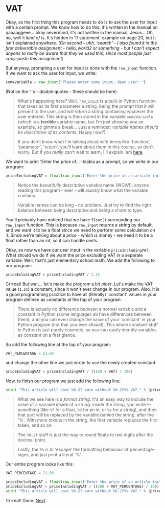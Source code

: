 # VAT

Okay, so the first thing this program needs to do is to ask the user for input
with a certain prompt. We know how to do this, it's written in the  manual on 
paaaaggeee... okay nevermind, it's not written in the manual, Jesus...
Oh, no, well it *kind of* is. It's hidden in 'If statement' example on page 20, 
but it isn't explained anywhere. *(On second - uhh, 'search' - I also found it
in the first deliverable assignment - hello_world2 or something - but I can't
expect anyone to really be aware that they've used this, since most people just
copy-paste this assignment)*

But anyway, prompting a user for input is done with the `raw_input` function. 
If we want to ask the user for input, we write: 

```python
someVariable = raw_input("Please enter some input, dear user: ")
```

(Notice the `"`'s - double quotes - these should be here)

> What's happening here? Well, `raw_input` is a built-in Python function that
> takes as its first parameter a string, being the prompt that it will present
> to the user, and will *return* a string containing whatever the user entered.
> This string is then stored in the variable `someVariable` (which is a 
> **terrible** variable name, but I'm just showing you an example, so gimme a 
> break... Just a reminder: *variable names should be descriptive of its 
> contents*. Happy now?)
>
> If you don't know what I'm talking about with terms like 'function', 
> 'parameter', 'return', you'll learn about them in this course, so don't worry.
> But if you *really* can't wait to learn, I'll explain 'em [here]().

We want to print 'Enter the price of...'-blabla as a prompt, so we write in our
program:

```python
priceIncludingVAT = float(raw_input("Enter the price of an article including VAT: "))
```

> Notice the *beautifully* descriptive variable name (WOW!), anyone reading this 
> program - ever - will *exactly* know what the variable contains.
>
> Variable names can be long - no problem. Just try to find the right balance 
> between being descriptive and being a chore to type.

You'll probably have noticed that we have `float()` surrounding our `raw_input`
function. This is because `raw_input` returns a string by default, and we want
it to be a float since we need to perform some calculation on it. Since we're
talking about a *price* - which is money - we need it to be a float rather than
an int, so it can handle cents.

Okay, so now we have our user input in the variable `priceIncludingVAT`. What 
should we do if we want the price excluding VAT in a seperate variable. Well, 
that's just elementary school math. We add the following to our program:

```python
priceExludingVAT = priceIncludingVAT / 1.21
```

Grrreat! But wait... let's make the program a bit *nicer*. Let's make the VAT 
value (`1.21`) a constant, since it won't ever change in our program. Also, it
is a good programming practice to have all (literally) 'constant' values in your
program defined as constants at the top of your program.

> There is actually no difference between a normal variable and a constant in 
> Python (some languages *do* have differences between them), and you can even
> change the value of your 'constant' in your Python program (not that you ever
> *should*). This whole constant-stuff in Python is just purely cosmetic, so 
> you can easily identify variables as constant on a first glance.

So add the following line at the top of your program:

```python
VAT_PERCENTAGE = 21.00
```

and change the other line we just wrote to use the newly created constant:

```python
priceExludingVAT = priceIncludingVAT / ((100 + VAT) / 100)
```

Now, to finish our program we just add the following line:

```python
print "This article will cost %0.2f euro without %0.2f%% VAT." % (priceExcludingVAT, VAT_PERCENTAGE)
```
> What we see here is a *format string*. It's an easy way to include the value
of a variable inside of a string. Inside the string, you write `%`-something 
(like `%f` for a float, `%d` for an in, or `%s` for a string), and then that
part will be replaced by the variable *behind* the string, after the '%'.
With more tokens in the string, the first variable replaces the first token, and
so on. 

> The `%0.2f` stuff is just the way to round floats to two digits after the 
decimal point.

> Lastly, the `%%` is to 'escape' the formatting behaviour of percentage-signs,
and just print a literal '%'.

Our entire program looks like this:

```python
VAT_PERCENTAGE = 21.00

priceIncludingVAT = float(raw_input("Enter the price of an article including VAT: "))
priceExcludingVAT = priceIncludingVAT / ((100 + VAT_PERCENTAGE) / 100)
print "This article will cost %0.2f euro without %0.2f%% VAT." % (priceExcludingVAT, VAT_PERCENTAGE)
```

Grrreat! Done. [Next](plumber.md).